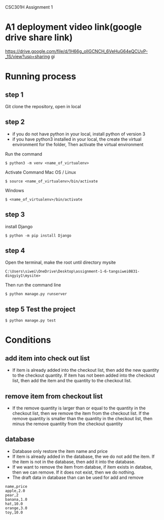 CSC301H Assignment 1
# A1 deployment video link(google drive share link)
https://drive.google.com/file/d/1H66g_olIGCNCH_6VeHuG64eQCUvP-_1S/view?usp=sharing
gi
# Running process
## step 1
Git clone the repository, open in local
## step 2
* if you do not have python in your local, install python of version 3
* if you have python3 installed in your local, the create the virtual environment for the folder, Then activate the virtual environment

Run the command
```
$ python3 -m venv <name_of_virtualenv>
```
Activate Command
Mac OS / Linux
```
$ source <name_of_virtualenv>/bin/activate
```
Windows
```
$ <name_of_virtualenv>/bin/activate
```
## step 3
install Django
```
$ python -m pip install Django
```
## step 4
Open the terminal, make the root until directory mysite
```
C:\Users\siwei\OneDrive\Desktop\assignment-1-6-tangsiwei0831-dingyiy1\mysite> 
```
Then run the command line
```
$ python manage.py runserver
```

## step 5 Test the project
```
$ python manage.py test
```

# Conditions
## add item into check out list
* If item is already added into the checkout list, then add the new quantity to the checkout quantity. If item has not been added into the checkout list, then add the item and the quantity to the checkout list.
## remove item from checkout list
* If the remove quantity is larger than or equal to the quantity in the checkout list, then we remove the item from the checkout list. If the remove quantity is smaller than the quantity in the checkout list, then minus the remove quantity from the checkout quantity

## database
* Database only restore the item name and price
* If item is already added in the database, the we do not add the item. If the item is not in the database, then add it into the database.
* If we want to remove the item from databse, if item exists in databse, then we can remove. If it does not exist, then we do nothing.
* The draft data in database than can be used for add and remove
```
name,price
apple,2.0
pear,2
banana,1.0
hat,10.0
orange,3.0
toy,10.0
```


